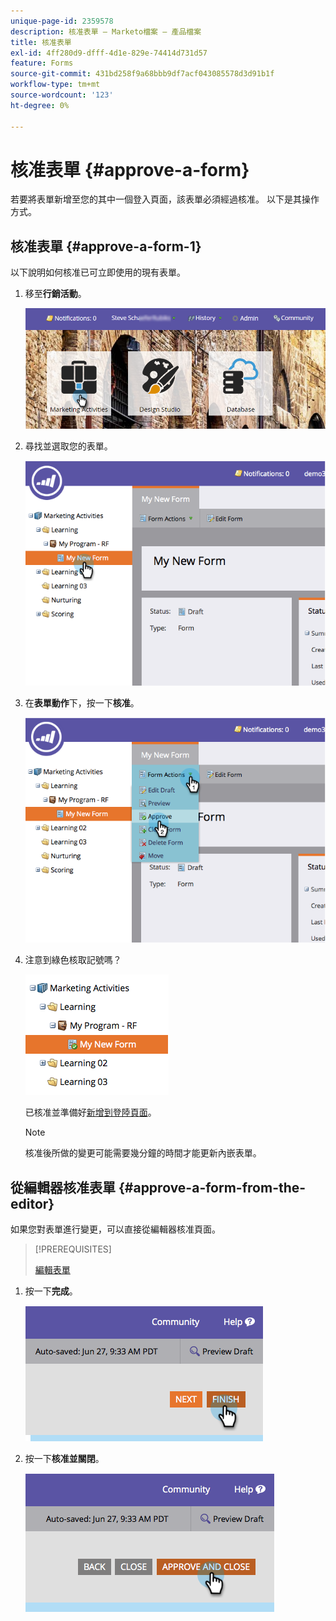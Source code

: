 ```yaml
---
unique-page-id: 2359578
description: 核准表單 — Marketo檔案 — 產品檔案
title: 核准表單
exl-id: 4ff280d9-dfff-4d1e-829e-74414d731d57
feature: Forms
source-git-commit: 431bd258f9a68bbb9df7acf043085578d3d91b1f
workflow-type: tm+mt
source-wordcount: '123'
ht-degree: 0%

---
```


# 核准表單 {#approve-a-form}

若要將表單新增至您的其中一個登入頁面，該表單必須經過核准。 以下是其操作方式。

## 核准表單 {#approve-a-form-1}

以下說明如何核准已可立即使用的現有表單。

1. 移至&#x200B;**行銷活動**。

   ![](assets/login-marketing-activities-7.png)

1. 尋找並選取您的表單。

   ![](assets/image2014-9-15-17-3a49-3a40.png)

1. 在&#x200B;**表單動作**&#x200B;下，按一下&#x200B;**核准**。

   ![](assets/image2014-9-15-17-3a49-3a47.png)

1. 注意到綠色核取記號嗎？

   ![](assets/image2014-9-15-17-3a50-3a2.png)

   已核准並準備好[新增到登陸頁面](/help/marketo/product-docs/demand-generation/landing-pages/understanding-landing-pages/approve-unapprove-or-delete-a-landing-page.md)。

   >[!NOTE]
   >
   >核准後所做的變更可能需要幾分鐘的時間才能更新內嵌表單。

## 從編輯器核准表單 {#approve-a-form-from-the-editor}

如果您對表單進行變更，可以直接從編輯器核准頁面。

>[!PREREQUISITES]
>
>[編輯表單](/help/marketo/product-docs/demand-generation/forms/form-actions/edit-a-form.md)

1. 按一下&#x200B;**完成**。

   ![](assets/image2014-9-15-17-3a51-3a43.png)

1. 按一下&#x200B;**核准並關閉**。

   ![](assets/image2014-9-15-17-3a52-3a1.png)
